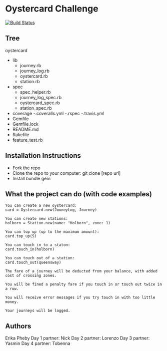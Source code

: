 Oystercard Challenge
=================
[![Build Status](https://travis-ci.org/eripheebs/oystercard.svg?branch=master)](https://travis-ci.org/eripheebs/oystercard)

Tree
---------
oystercard
- lib
	- journey.rb
	- journey_log.rb
	- oystercard.rb
	- station.rb
- spec
	- spec_helper.rb
	- journey_log_spec.rb
	- oystercard_spec.rb
	- station_spec.rb
- coverage
-.coveralls.yml
-.rspec
-.travis.yml
- Gemfile
- Gemfile.lock
- README.md
- Rakefile
- feature_test.rb

Installation Instructions
-----
- Fork the repo
- Clone the repo to your computer: git clone [repo url]
- Install bundle gem

What the project can do (with code examples)
-----
```
You can create a new oystercard:
card = Oystercard.new(JouneyLog, Journey)

You can create new stations:
holborn = Station.new(name: "Holborn", zone: 1)

You can top up (up to the maximum amount):
card.top_up(5)

You can touch in to a staton:
card.touch_in(holborn)

You can touch out of a station:
card.touch_out(queensway)

The fare of a journey will be deducted from your balance, with added cost of crossing zones.

You will be fined a penalty fare if you touch in or touch out twice in a row.

You will receive error messages if you try touch in with too little money.

Your journeys will be logged.
```

Authors
-----
Erika Pheby
Day 1 partner: Nick
Day 2 partner: Lorenzo
Day 3 partner: Yasmin
Day 4 partner: Tobenna
